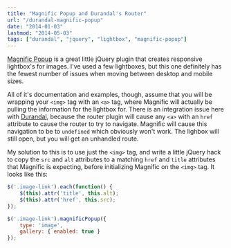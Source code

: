 ```yaml
---
title: "Magnific Popup and Durandal's Router"
url: "/durandal-magnific-popup"
date: "2014-01-03"
lastmod: "2014-05-03"
tags: ["durandal", "jquery", "lightbox", "magnific-popup"]
---
```


[Magnific Popup](http://dimsemenov.com/plugins/magnific-popup/) is a great little jQuery plugin that creates responsive lightbox's for images. I've used a few lightboxes, but this one definitely has the fewest number of issues when moving between desktop and mobile sizes.

All of it's documentation and examples, though, assume that you will be wrapping your `<img>` tag with an `<a>` tag, where Magnific will actually be pulling the information for the lightbox for. There is an integration issue here with [Durandal](http://durandaljs.com/), because the router plugin will cause any `<a>` with an `href` attribute to cause the router to try to navigate. Magnific will cause this navigation to be to `undefined` which obviously won't work. The lighbox will still open, but you will get an unhandled route.

My solution to this is to use just the `<img>` tag, and write a little jQuery hack to copy the `src` and `alt` attributes to a matching `href` and `title` attributes that Magnific is expecting, before initializing Magnific on the `<img>` tag. It looks like this:

```js
$('.image-link').each(function() {
    $(this).attr('title', this.alt);
    $(this).attr('href', this.src);
});

$('.image-link').magnificPopup({
    type: 'image',
    gallery: { enabled: true }
});
```
